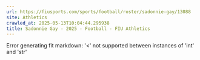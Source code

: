 ```yaml
---
url: https://fiusports.com/sports/football/roster/sadonnie-gay/13088
site: Athletics
crawled_at: 2025-05-13T10:04:44.295938
title: Sadonnie Gay - 2025 - Football - FIU Athletics
---
```


Error generating fit markdown: '<' not supported between instances of 'int' and 'str'